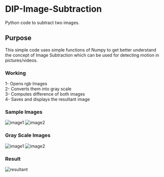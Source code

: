 # DIP-Image-Subtraction
Python code to subtract two images.</br>
## Purpose 
This simple code uses simple functions of Numpy to get better understand the concept of Image Subtraction which can be used for detecting motion in pictures/videos. </br>

### Working
1- Opens rgb Images <br/>
2- Converts them into gray scale <br/>
3- Computes difference of both images <br/>
4- Saves and displays the resultant image <br/>

### Sample Images
![image1](https://user-images.githubusercontent.com/19593774/104776872-961e1280-579c-11eb-99bf-74dd614fd068.png)
![image2](https://user-images.githubusercontent.com/19593774/104776874-974f3f80-579c-11eb-9793-0b94e89c3168.png)

### Gray Scale Images
![image1](https://user-images.githubusercontent.com/19593774/104777546-a8e51700-579d-11eb-8cea-0b2213c5c796.JPG)
![image2](https://user-images.githubusercontent.com/19593774/104777552-aa164400-579d-11eb-8e4f-31b689518994.JPG)

### Result
![resultant](https://user-images.githubusercontent.com/19593774/104777678-e47fe100-579d-11eb-8069-e2cbf8852a38.JPG)



